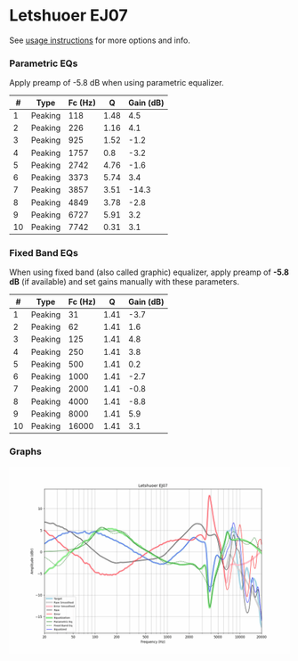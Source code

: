# Letshuoer EJ07
See [usage instructions](https://github.com/jaakkopasanen/AutoEq#usage) for more options and info.

### Parametric EQs
Apply preamp of -5.8 dB when using parametric equalizer.

|   # | Type    |   Fc (Hz) |    Q |   Gain (dB) |
|-----|---------|-----------|------|-------------|
|   1 | Peaking |       118 | 1.48 |         4.5 |
|   2 | Peaking |       226 | 1.16 |         4.1 |
|   3 | Peaking |       925 | 1.52 |        -1.2 |
|   4 | Peaking |      1757 | 0.8  |        -3.2 |
|   5 | Peaking |      2742 | 4.76 |        -1.6 |
|   6 | Peaking |      3373 | 5.74 |         3.4 |
|   7 | Peaking |      3857 | 3.51 |       -14.3 |
|   8 | Peaking |      4849 | 3.78 |        -2.8 |
|   9 | Peaking |      6727 | 5.91 |         3.2 |
|  10 | Peaking |      7742 | 0.31 |         3.1 |

### Fixed Band EQs
When using fixed band (also called graphic) equalizer, apply preamp of **-5.8 dB** (if available) and set gains manually with these parameters.

|   # | Type    |   Fc (Hz) |    Q |   Gain (dB) |
|-----|---------|-----------|------|-------------|
|   1 | Peaking |        31 | 1.41 |        -3.7 |
|   2 | Peaking |        62 | 1.41 |         1.6 |
|   3 | Peaking |       125 | 1.41 |         4.8 |
|   4 | Peaking |       250 | 1.41 |         3.8 |
|   5 | Peaking |       500 | 1.41 |         0.2 |
|   6 | Peaking |      1000 | 1.41 |        -2.7 |
|   7 | Peaking |      2000 | 1.41 |        -0.8 |
|   8 | Peaking |      4000 | 1.41 |        -8.8 |
|   9 | Peaking |      8000 | 1.41 |         5.9 |
|  10 | Peaking |     16000 | 1.41 |         3.1 |

### Graphs
![](./Letshuoer%20EJ07.png)
